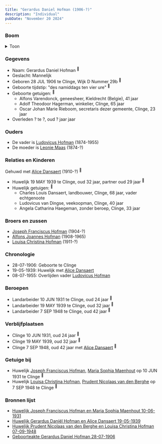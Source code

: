 ```yaml
---
title: "Gerardus Daniel Hofman (1906-?)"
description: "Individual"
pubDate: "November 20 2024"
---
```


### Boom
<details><summary>Toon</summary>

![test](https://www.plantuml.com/plantuml/svg/bPDDQnin443l-XL3SkWfi1_snckC4pkrtPQa3QKfz6HcLnDRM2iPZRR61F_tAl5kDfJG9YU96OtcpHEwP8_ErvKMl55cYmuhAB3Sh9ojZRoosZhm3Ws751alraeIbCgLcevxghP-3nLL1Ja-XjYJ8-ltMn8lRYqrCiE3082fTPBSZxKgDuQOHwCAbHcF8HK78Jx0xLCh5iUAa-jQsj-gh1a-sViApGaWm-SeIlenmEaidVVdqt3lmxqYBGym6XPOx9U5zLxJS0nn35-__OHuSDw3XKEiTo-EygRMUeb6BajdcGiRU4BD0BxSNKESz_jmfPLPKG1hQSWQHN23o1r85a3cqrawI_y1qeF9xVVtSLp0HTTvDDoHb84c999pcDmj0c6KF57CeoWQP72grMhjzwIrtGMIWsWqdPqr9qI3smMQoX1uJ6KzqRPRa4CdW_MF60RMVylFUl3yRlz_XAGr6cMjqJSEt-9Cj2hfaOMHdEym1czH7-TnzCw-hqYFSxYP_0fBcZzBpvFNfGSzZUCy4Gre5n2NP6JuT7y0)
</details>

### Gegevens
- Naam: Gerardus Daniel Hofman <sup><a href="../s00440/" style="text-decoration:none" title="Geboorteakte Gerardus Daniel Hofman 28-07-1906">:link:</a></sup>
- Geslacht: Mannelijk
- Geboren 28 JUL 1906 te Clinge, Wijk D Nummer 29b <sup><a href="../s00440/" style="text-decoration:none" title="Geboorteakte Gerardus Daniel Hofman 28-07-1906">:link:</a></sup>
- Geboorte tijdstip: "des namiddags ten vier ure" <sup><a href="../s00440/" style="text-decoration:none" title="Geboorteakte Gerardus Daniel Hofman 28-07-1906">:link:</a></sup>
- Geboorte getuigen: <sup><a href="../s00440/" style="text-decoration:none" title="Geboorteakte Gerardus Daniel Hofman 28-07-1906">:link:</a></sup>
  - Alfons Varendonck, geneesheer, Kieldrecht (Belgie), 41 jaar
  - Adolf Theodoor Hagerman, winkelier, Clinge, 65 jaar
  - Oscar Johan Marie Rieboom, secretaris dezer gemeente, Clinge, 23 jaar
- Overleden ? te ?, oud ? jaar jaar 

### Ouders
- De vader is [Ludovicus Hofman](../i00251/) (1874-1955)
- De moeder is [Leonie Maas](../i00256/) (1874-?)

### Relaties en Kinderen

Gehuwd met [Alice Dansaert](../i00268/) (1910-?) <sup><a href="../s00444/" style="text-decoration:none" title="Huwelijk Gerardus Daniël Hofman en Alice Dansaert 19-05-1939">:link:</a></sup>
- Huwelijk 19 MAY 1939 te Clinge, oud 32 jaar, partner oud 29 jaar <sup><a href="../s00444/" style="text-decoration:none" title="Huwelijk Gerardus Daniël Hofman en Alice Dansaert 19-05-1939">:link:</a></sup>
- Huwelijk getuigen:  <sup><a href="../s00444/" style="text-decoration:none" title="Huwelijk Gerardus Daniël Hofman en Alice Dansaert 19-05-1939">:link:</a></sup>
  - Charles Louis Dansaert, landbouwer, Clinge, 68 jaar, vader echtgenoote
  - Ludovicus van Dingse, veekoopman, Clinge, 40 jaar
  - Angela Catharina Haegeman, zonder beroep, Clinge, 33 jaar

### Broers en zussen
- [Joseph Franciscus Hofman](../i00263/) (1904-?)
- [Alfons Joannes Hofman](../i00265/) (1908-1965)
- [Louisa Christina Hofman](../i00266/) (1911-?)

### Chronologie
- 28-07-1906: Geboorte te Clinge
- 19-05-1939: Huwelijk met [Alice Dansaert](../i00268/)
- 08-07-1955: Overlijden vader [Ludovicus Hofman](../i00251/)

### Beroepen
- Landarbeider 10 JUN 1931 te Clinge, oud 24 jaar <sup><a href="../s00443/" style="text-decoration:none" title="Huwelijk Joseph Franciscus Hofman en Maria Sophia Maenhout 10-06-1931">:link:</a></sup>
- Landarbeider 19 MAY 1939 te Clinge, oud 32 jaar <sup><a href="../s00444/" style="text-decoration:none" title="Huwelijk Gerardus Daniël Hofman en Alice Dansaert 19-05-1939">:link:</a></sup>
- Landarbeider 7 SEP 1948 te Clinge, oud 42 jaar <sup><a href="../s00446/" style="text-decoration:none" title="Huwelijk Prudent Nicolaas van den Berghe en Louisa Christina Hofman 07-09-1948 ">:link:</a></sup>

### Verblijfplaatsen
- Clinge  10 JUN 1931, oud 24 jaar  <sup><a href="../s00443/" style="text-decoration:none" title="Huwelijk Joseph Franciscus Hofman en Maria Sophia Maenhout 10-06-1931">:link:</a></sup>
- Clinge  19 MAY 1939, oud 32 jaar  <sup><a href="../s00444/" style="text-decoration:none" title="Huwelijk Gerardus Daniël Hofman en Alice Dansaert 19-05-1939">:link:</a></sup>
- Clinge  7 SEP 1948, oud 42 jaar met [Alice Dansaert](../i00268/) <sup><a href="../s00446/" style="text-decoration:none" title="Huwelijk Prudent Nicolaas van den Berghe en Louisa Christina Hofman 07-09-1948 ">:link:</a></sup>

### Getuige bij
- Huwelijk [Joseph Franciscus Hofman](../i00263/), [Maria Sophia Maenhout](../i00267/) op 10 JUN 1931 te Clinge <sup><a href="../s00443/" style="text-decoration:none" title="Huwelijk Joseph Franciscus Hofman en Maria Sophia Maenhout 10-06-1931">:link:</a></sup>
- Huwelijk [Louisa Christina Hofman](../i00266/), [Prudent Nicolaas van den Berghe](../i00270/) op 7 SEP 1948 te Clinge <sup><a href="../s00446/" style="text-decoration:none" title="Huwelijk Prudent Nicolaas van den Berghe en Louisa Christina Hofman 07-09-1948 ">:link:</a></sup>

### Bronnen lijst
- [Huwelijk Joseph Franciscus Hofman en Maria Sophia Maenhout 10-06-1931](../s00443/)
- [Huwelijk Gerardus Daniël Hofman en Alice Dansaert 19-05-1939](../s00444/)
- [Huwelijk Prudent Nicolaas van den Berghe en Louisa Christina Hofman 07-09-1948 ](../s00446/)
- [Geboorteakte Gerardus Daniel Hofman 28-07-1906](../s00440/)
